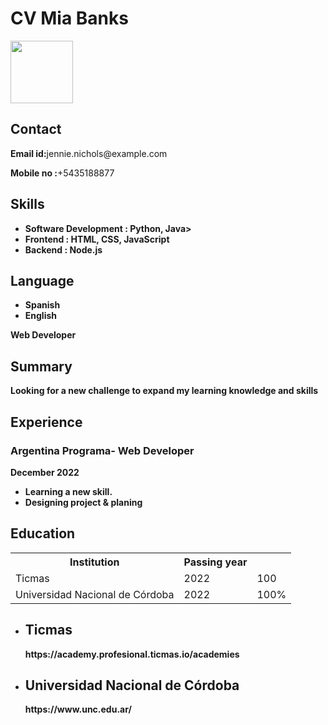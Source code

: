 # CV Mia Banks
<html lang="en">

<head>
	<meta charset="UTF-8">
	<meta http-equiv="X-UA-Compatible" content="IE=edge">
	<meta name="viewport"
		content="width=device-width, initial-scale=1.0">
	<link rel="stylesheet" href="resume.css">
</head>

<body>
	<div class="full">
		<div class="left">
			<div class="image">
				<img src=
"https://randomuser.me/api/portraits/women/14.jpg"
					style="width:100px;height:100px;">
			</div>
			<div class="Contact">
				<h2>Contact</h2>
				<p><b>Email id:</b>jennie.nichols@example.com</p>
				<p><b>Mobile no :</b>+5435188877</p>
			</div>
			<div class="Skills">
				<h2>Skills</h2>
				<ul>
					<li><b>Software Development :
					Python, Java>
					<li><b>Frontend : HTML, CSS,
					JavaScript </b></li>
					<li><b>Backend : Node.js</b></li>
				</ul>
			</div>
			<div class="Language">
				<h2>Language</h2>
				<ul>
          <li>Spanish</li>
					<li>English</li>
				</ul>
		</div>
		<div class="right">
			<div class="name">
			</div>
			<div class="title">
				<p>Web Developer</p>
			</div>
			<div class="Summary">
				<h2>Summary</h2>
				<p>Looking for a new challenge
					to expand my learning knowledge and skills
				</p>
			</div>
			<div class="Experience">
				<h2>Experience</h2>
				<h3>Argentina Programa- Web Developer</h3>
				<p>December 2022</p>
				<ul>
					<li> Learning a new skill.</li>
					<li>Designing project & planing</li>
				</ul>
			</div>
			<div class="Education">
				<h2>Education</h2>
				<table>
					<tr>
						<th>Institution </th>
						<th>Passing year </th>
					</tr>
					<tr>
						<td>Ticmas</td>
						<td>2022</td>
						<td>100</td>
					</tr>
					<tr>
						<td>Universidad Nacional de Córdoba</td>
						<td>2022</td>
						<td>100%</td>
					</tr>
				</table>
			</div>
			<div class="project">
				<ul>
					<li>
						<h2>Ticmas</h2>
						<p>https://academy.profesional.ticmas.io/academies</p>
					</li>
					<li>
						<h2>Universidad Nacional de Córdoba</h2>
						<p>https://www.unc.edu.ar/</p>
					</li>
				</ul>
			</div>
		</div>
	</div>
</body>

</html>
